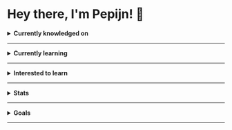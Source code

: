 # Hey there, I'm Pepijn! 👋

<details>
<summary>
<b>Currently knowledged on</b>
</summary>

### Languages

#### Programming Languages

![C#](https://img.shields.io/badge/-C%23-239120?style=flat-square&logo=csharp&logoColor=white)
![JavaScript](https://img.shields.io/badge/-JavaScript-F7DF1E?style=flat-square&logo=javascript&logoColor=black)
![Php](https://img.shields.io/badge/-Php-777BB4?style=flat-square&logo=php&logoColor=white)

#### Other Languages

![Html](https://img.shields.io/badge/-HTML5-E34F26?style=flat-square&logo=html5&logoColor=white)
![Css](https://img.shields.io/badge/-CSS3-1572B6?style=flat-square&logo=css3&logoColor=white)

### Frameworks

![C#](https://img.shields.io/badge/-WPF-239120?style=flat-square&logo=csharp&logoColor=white)
![Laravel](https://img.shields.io/badge/-Laravel-FF2D20?style=flat-square&logo=laravel&logoColor=white)
![Flutter](https://img.shields.io/badge/-Flutter-1389FD?style=flat-square&logo=flutter&logoColor=white)
![TailwindCSS](https://img.shields.io/badge/-TailwindCSS-0EA5E9?style=flat-square&logo=tailwindcss&logoColor=white)

### Databases

![MySQL](https://img.shields.io/badge/-MySQL-015B85?style=flat-square&logo=mysql&logoColor=white)
![MongoDb](https://img.shields.io/badge/-MongoDb-47A248?style=flat-square&logo=mongodb&logoColor=white)

### IDEs and text editors

![Visual Studio](https://img.shields.io/badge/-Visual%20Studio-5C2D91?style=flat-square&logo=visualstudio&logoColor=white)
![VS Code](https://img.shields.io/badge/-VS%20Code-007ACC?style=flat-square&logo=visualstudiocode&logoColor=white)

</details>

---

<details>
<summary>
<b>Currently learning</b>
</summary>

![Git](https://img.shields.io/badge/-Git-F05032?style=flat-square&logo=git&logoColor=white)
![Php](https://img.shields.io/badge/-Php-777BB4?style=flat-square&logo=php&logoColor=white)
![Laravel](https://img.shields.io/badge/-Laravel-FF2D20?style=flat-square&logo=laravel&logoColor=white)
![Flutter](https://img.shields.io/badge/-Flutter-1389FD?style=flat-square&logo=flutter&logoColor=white)

</details>

---

<details>
<summary>
<b>Interested to learn</b>
</summary>

![Typescript](https://img.shields.io/badge/-Typescript-3178C6?style=flat-square&logo=typescript&logoColor=white)
![React](https://img.shields.io/badge/-React-149ECA?style=flat-square&logo=react&logoColor=white)

</details>

---

<details>
<summary>
<b>Stats</b>
</summary>

<div>
<span><img width="400px" height="158px" src="https://github-readme-stats.vercel.app/api?username=pepijngbr&theme=github_dark&show_icons=true" alt="Stats pepijngbr on Github"/></span>
<span><img width="260px" height="158px" src="https://github-readme-stats.vercel.app/api/top-langs/?username=pepijngbr&theme=github_dark&langs_count=10" alt="Most used languages pepijngbr on Github"/></span>
</div>

### Including private contributions

<div>
<p><img src="https://github-readme-streak-stats.herokuapp.com/?user=pepijngbr&theme=dark"/></p>
<span><img width="400px" height="158px" src="https://github-readme-stats.vercel.app/api?username=pepijngbr&theme=github_dark&show_icons=true&count_private=true"  alt="GitHub Stats including all private contributions"/></span>
</div>

</details>

---

<details>
<summary>
<b>Goals</b>
</summary>

### 2022

- [x] Testing with Markdown
- [x] Test

### 2023

- [ ] Learn TypeScript
- [ ] Create Small Puzzle Game
- [x] This will become a goal eventually..
- [ ] Same for this one.

### 2024
- [ ] I wonder what goals I should set and work on here next..

</details>

---

<!--
**pepijngbr/pepijngbr** is a ✨ _special_ ✨ repository because its `README.md` (this file) appears on your GitHub profile.

Here are some ideas to get you started:

- 🔭 I’m currently working on ...
- 🌱 I’m currently learning ...
- 👯 I’m looking to collaborate on ...
- 🤔 I’m looking for help with ...
- 💬 Ask me about ...
- 📫 How to reach me: ...
- 😄 Pronouns: ...
- ⚡ Fun fact: ...
-->